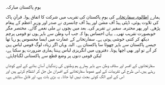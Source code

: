 <!-- 
.. title: ہمارے اطالوی سفارتخانے میں یومِ پاکستان کی تقریب
.. slug: ہمارے اطالوی سفارتخانے میں یومِ پاکستان کی تقریب
.. date: 2014-03-23 21:19:22 UTC+05:00
.. tags: عمومی
.. link: 
.. description: 
.. type: text
-->

یومِ پاکستان مبارک۔

ہمارے [اطالوی سفارتخانے](http://www.mofa.gov.pk/italy) کی یومِ پاکستان کی تقریب میں شرکت کا اتفاق ہوا۔ قرآنِ پاک کی تلاوت ہوئی، ڈپٹی ہیڈ آف مشن اور ہیڈ آف چانسری نے صدر اور وزیرِ اعظم کے پیغام پڑھے۔ اور پھر محترمہ سفیر نے تقریر کی۔ بعد میں بچوں نے ملی نغمے گائے۔ مختصر مگر خوبصورت تقریب تھی۔۔ یہاں احساس ہوا کہ جب آپ وطن سے باہر ہوں تو قومی پرچم دیکھ کر کتنی خوشی ہوتی ہے۔ سفارتخانے کے عمارت میں ایسا محسوس ہو رہا تھا جیسے پاکستان سے باہر چھوٹا سا پاکستان ہے۔ البتہ وہاں اگر زیادہ لوگ قومی لباس پہن کر آتے تو اور بھی اچھا ہوتا۔ دفتروں میں انگریزی لباس پہننا ہماری ضرورت ہو سکتا ہے، لیکن قومی دنوں پر وضع قطع سے پاکستانی لگناچاہئے۔

سفارتخانوں کے افسر اور سٹاف وطن سے باہر ہمارے ہم وطنوں کی زندگیاں آسان بنانے کے لیے کوشاں رہتے ہیں۔اس طرح کی تقریبات کے لیے عموماً سفارتخانے کے افسران مل جل کر انتظام کرتے ہیں اور اس کے لیے الگ کوئی بجٹ نہیں لیا جاتا۔ یہ بڑی بات ہے، اور قابلِ ستائش ہے۔